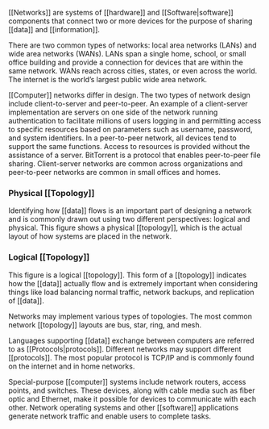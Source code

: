 [[Networks]] are systems of [[hardware]] and [[Software|software]] components that connect two or more devices for the purpose of sharing [[data]] and [[information]].

There are two common types of networks: local area networks (LANs) and wide area networks (WANs). LANs span a single home, school, or small office building and provide a connection for devices that are within the same network. WANs reach across cities, states, or even across the world. The internet is the world’s largest public wide area network.

[[Computer]] networks differ in design. The two types of network design include client-to-server and peer-to-peer. An example of a client-server implementation are servers on one side of the network running authentication to facilitate millions of users logging in and permitting access to specific resources based on parameters such as username, password, and system identifiers. In a peer-to-peer network, all devices tend to support the same functions. Access to resources is provided without the assistance of a server. BitTorrent is a protocol that enables peer-to-peer file sharing. Client-server networks are common across organizations and peer-to-peer networks are common in small offices and homes.

### Physical [[Topology]]
Identifying how [[data]] flows is an important part of designing a network and is commonly drawn out using two different perspectives: logical and physical. This figure shows a physical [[topology]], which is the actual layout of how systems are placed in the network.

### Logical [[Topology]]
This figure is a logical [[topology]]. This form of a [[topology]] indicates how the [[data]] actually flow and is extremely important when considering things like load balancing normal traffic, network backups, and replication of [[data]].

Networks may implement various types of topologies. The most common network [[topology]] layouts are bus, star, ring, and mesh.

Languages supporting [[data]] exchange between computers are referred to as [[Protocols|protocols]]. Different networks may support different [[protocols]]. The most popular protocol is TCP/IP and is commonly found on the internet and in home networks.

Special-purpose [[computer]] systems include network routers, access points, and switches. These devices, along with cable media such as fiber optic and Ethernet, make it possible for devices to communicate with each other. Network operating systems and other [[software]] applications generate network traffic and enable users to complete tasks.